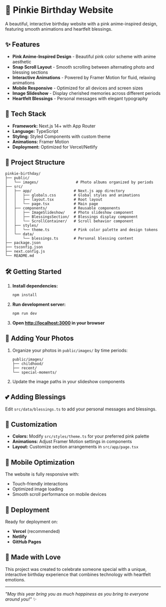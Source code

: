 # 🎂 Pinkie Birthday Website

A beautiful, interactive birthday website with a pink anime-inspired design, featuring smooth animations and heartfelt blessings.

## ✨ Features

- **Pink Anime-Inspired Design** - Beautiful pink color scheme with anime aesthetic
- **Snap Scroll Layout** - Smooth scrolling between alternating photo and blessing sections
- **Interactive Animations** - Powered by Framer Motion for fluid, relaxing animations
- **Mobile Responsive** - Optimized for all devices and screen sizes
- **Image Slideshow** - Display cherished memories across different periods
- **Heartfelt Blessings** - Personal messages with elegant typography

## 🚀 Tech Stack

- **Framework:** Next.js 14+ with App Router
- **Language:** TypeScript
- **Styling:** Styled Components with custom theme
- **Animations:** Framer Motion
- **Deployment:** Optimized for Vercel/Netlify

## 📁 Project Structure

```
pinkie-birthday/
├── public/
│   └── images/                 # Photo albums organized by periods
├── src/
│   ├── app/                   # Next.js app directory
│   │   ├── globals.css        # Global styles and animations
│   │   ├── layout.tsx         # Root layout
│   │   └── page.tsx           # Main page
│   ├── components/            # Reusable components
│   │   ├── ImageSlideshow/    # Photo slideshow component
│   │   ├── BlessingsSection/  # Blessings display component
│   │   └── ScrollContainer/   # Scroll behavior component
│   ├── styles/
│   │   └── theme.ts           # Pink color palette and design tokens
│   └── data/
│       └── blessings.ts       # Personal blessing content
├── package.json
├── tsconfig.json
├── next.config.js
└── README.md
```

## 🛠️ Getting Started

1. **Install dependencies:**
   ```bash
   npm install
   ```

2. **Run development server:**
   ```bash
   npm run dev
   ```

3. **Open [http://localhost:3000](http://localhost:3000) in your browser**

## 📸 Adding Your Photos

1. Organize your photos in `public/images/` by time periods:
   ```
   public/images/
   ├── childhood/
   ├── recent/
   └── special-moments/
   ```

2. Update the image paths in your slideshow components

## 💕 Adding Blessings

Edit `src/data/blessings.ts` to add your personal messages and blessings.

## 🎨 Customization

- **Colors:** Modify `src/styles/theme.ts` for your preferred pink palette
- **Animations:** Adjust Framer Motion settings in components
- **Layout:** Customize section arrangements in `src/app/page.tsx`

## 📱 Mobile Optimization

The website is fully responsive with:
- Touch-friendly interactions
- Optimized image loading
- Smooth scroll performance on mobile devices

## 🚀 Deployment

Ready for deployment on:
- **Vercel** (recommended)
- **Netlify**
- **GitHub Pages**

## 💝 Made with Love

This project was created to celebrate someone special with a unique, interactive birthday experience that combines technology with heartfelt emotions.

---

*"May this year bring you as much happiness as you bring to everyone around you!"* ✨